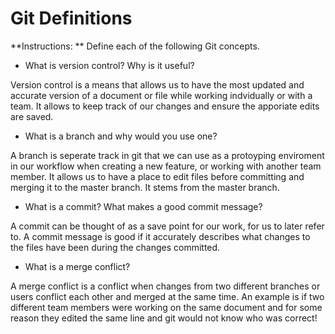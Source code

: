 # Git Definitions

**Instructions: ** Define each of the following Git concepts.

* What is version control?  Why is it useful?

Version control is a means that allows us to have the most updated and accurate version of a document or file while working indvidually or with a team.  It allows to keep track of our changes and ensure the apporiate edits are saved.

* What is a branch and why would you use one?

A branch is seperate track in git that we can use as a protoyping enviroment in our workflow when creating a new feature, or working with another team member.  It allows us to have a place to edit files before committing and merging it to the master branch.  It stems from the master branch.

* What is a commit? What makes a good commit message?

A commit can be thought of as a save point for our work, for us to later refer to.  A commit message is good if it accurately describes what changes to the files have been during the changes committed.

* What is a merge conflict?

A merge conflict is a conflict when changes from two different branches or users conflict each other and merged at the same time.  An example is if two different team members were working on the same document and for some reason they edited the same line and git would not know who was correct!